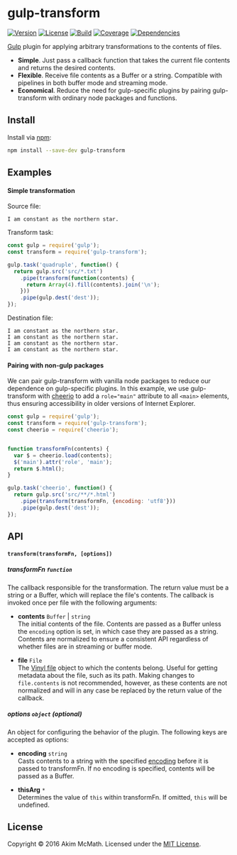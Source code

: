# gulp-transform

[![Version][Version badge]][NPM link]
[![License][License badge]][License link]
[![Build][Build badge]][Build link]
[![Coverage][Coverage badge]][Coverage link]
[![Dependencies][Dependencies badge]][Dependencies link]


[Gulp][Gulp link] plugin for applying arbitrary transformations to
the contents of files.

* **Simple**. Just pass a callback function that takes the current file
contents and returns the desired contents.
* **Flexible**. Receive file contents as a Buffer or a string. Compatible with
pipelines in both buffer mode and streaming mode.
* **Economical**. Reduce the need for gulp-specific plugins by pairing
gulp-transform with ordinary node packages and functions.

## Install

Install via [npm][NPM link]:

```sh
npm install --save-dev gulp-transform
```

## Examples

#### Simple transformation

Source file:

```
I am constant as the northern star.
```

Transform task:

```js
const gulp = require('gulp');
const transform = require('gulp-transform');

gulp.task('quadruple', function() {
  return gulp.src('src/*.txt')
    .pipe(transform(function(contents) {
      return Array(4).fill(contents).join('\n');
    }))
    .pipe(gulp.dest('dest'));
});
```

Destination file:

```
I am constant as the northern star.
I am constant as the northern star.
I am constant as the northern star.
I am constant as the northern star.
```

#### Pairing with non-gulp packages

We can pair gulp-transform with vanilla node packages to reduce our dependence
on gulp-specific plugins. In this example, we use gulp-transform with
[cheerio][Cheerio link] to add a `role="main"` attribute to all `<main>`
elements, thus ensuring accessibility in older versions of Internet Explorer.

```js
const gulp = require('gulp');
const transform = require('gulp-transform');
const cheerio = require('cheerio');


function transformFn(contents) {
  var $ = cheerio.load(contents);
  $('main').attr('role', 'main');
  return $.html();
}

gulp.task('cheerio', function() {
  return gulp.src('src/**/*.html')
    .pipe(transform(transformFn, {encoding: 'utf8'}))
    .pipe(gulp.dest('dest'));
});
```

## API

#### `transform(transformFn, [options])`

##### transformFn `function`

The callback responsible for the transformation. The return value must be a
string or a Buffer, which will replace the file's contents. The callback
is invoked once per file with the following arguments:

* **contents** `Buffer` | `string` <br>
The initial contents of the file. Contents are passed as a Buffer unless the
`encoding` option is set, in which case they are passed as a string.
Contents are normalized to ensure a consistent API regardless of whether
files are in streaming or buffer mode.

* **file** `File` <br>
The [Vinyl file][Vinyl link] object to which the contents belong. Useful for
getting metadata about the file, such as its path. Making changes to
`file.contents` is not recommended, however, as these contents are not
normalized and will in any case be replaced by the return value of the callback.

##### options `object` (optional)

An object for configuring the behavior of the plugin. The following keys are
accepted as options:

* **encoding** `string` <br>
Casts contents to a string with the specified
[encoding][Encoding link] before it is passed to transformFn. If no encoding is
specified, contents will be passed as a Buffer.

* **thisArg** `*` <br>
Determines the value of `this` within transformFn. If omitted,
`this` will be undefined.

## License

Copyright &copy; 2016 Akim McMath. Licensed under the [MIT License][License link].

[Gulp link]: http://gulpjs.com/
[NPM link]: https://npmjs.org/package/gulp-transform
[Version badge]: https://img.shields.io/npm/v/gulp-transform.svg?style=flat-square
[License badge]: https://img.shields.io/npm/l/gulp-transform.svg?style=flat-square
[License link]: LICENSE.txt
[Build badge]: https://img.shields.io/travis/akim-mcmath/gulp-transform/master.svg?style=flat-square
[Build link]: https://travis-ci.org/akim-mcmath/gulp-transform
[Coverage badge]: https://img.shields.io/coveralls/akim-mcmath/gulp-transform/master.svg?style=flat-square&service=github
[Coverage link]: https://coveralls.io/github/akim-mcmath/gulp-transform?branch=master
[Dependencies badge]: https://img.shields.io/gemnasium/akim-mcmath/gulp-transform.svg?style=flat-square
[Dependencies link]: https://gemnasium.com/akim-mcmath/gulp-transform
[Cheerio link]: https://www.npmjs.com/package/cheerio
[Vinyl link]: https://github.com/gulpjs/vinyl
[Encoding link]: https://nodejs.org/docs/latest/api/buffer.html#buffer_buffers_and_character_encodings

